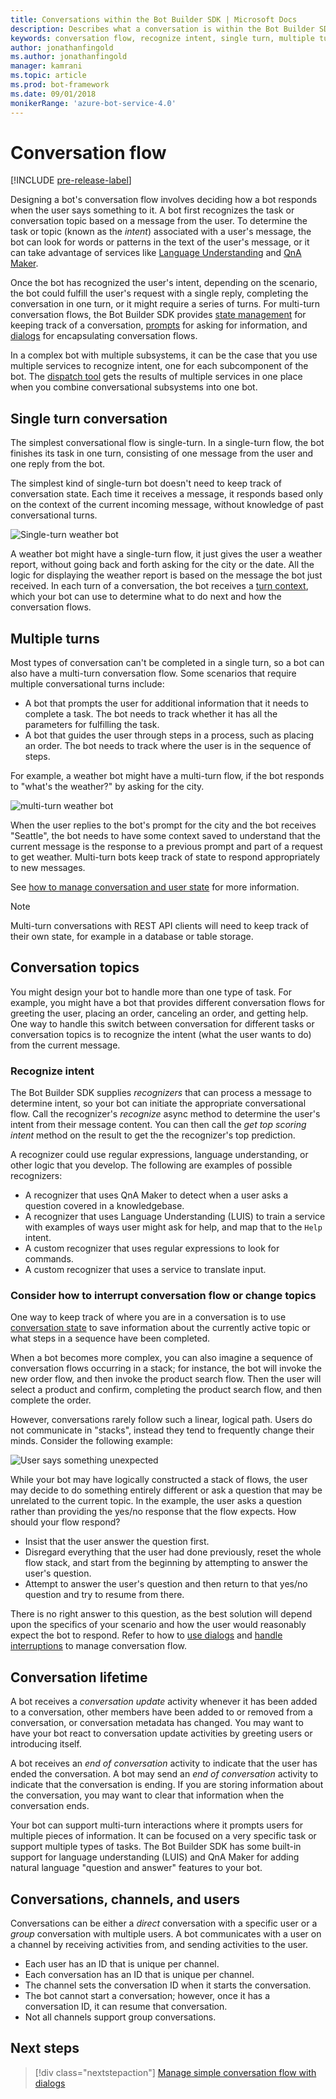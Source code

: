 ```yaml
---
title: Conversations within the Bot Builder SDK | Microsoft Docs
description: Describes what a conversation is within the Bot Builder SDK.
keywords: conversation flow, recognize intent, single turn, multiple turn, bot conversation
author: jonathanfingold
ms.author: jonathanfingold
manager: kamrani
ms.topic: article
ms.prod: bot-framework
ms.date: 09/01/2018
monikerRange: 'azure-bot-service-4.0'
---
```


# Conversation flow
[!INCLUDE [pre-release-label](../includes/pre-release-label.md)]

Designing a bot's conversation flow involves deciding how a bot responds when the user says something to it. A bot first recognizes the task or conversation topic based on a message from the user. To determine the task or topic (known as the *intent*) associated with a user's message, the bot can look for words or patterns in the text of the user's message, or it can take advantage of services like [Language Understanding](bot-builder-concept-luis.md) and [QnA Maker](https://docs.microsoft.com/en-us/azure/cognitive-services/qnamaker/overview/overview).

Once the bot has recognized the user's intent, depending on the scenario, the bot could fulfill the user's request with a single reply, completing the conversation in one turn, or it might require a series of turns. For multi-turn conversation flows, the Bot Builder SDK provides [state management](./bot-builder-howto-v4-state.md) for keeping track of a conversation, [prompts](bot-builder-prompts.md) for asking for information, and [dialogs](bot-builder-dialog-manage-conversation-flow.md) for encapsulating conversation flows.

In a complex bot with multiple subsystems, it can be the case that you use multiple services to recognize intent, one for each subcomponent of the bot. The [dispatch tool](bot-builder-tutorial-dispatch.md) gets the results of multiple services in one place when you combine conversational subsystems into one bot.

<!-- 
A conversation identifies a series of activities sent between a bot and a user on a specific channel and represents an interaction between one or more bots and either a _direct_ conversation with a specific user or a _group_ conversation with multiple users.
A bot communicates with a user on a channel by receiving activities from, and sending activities to the user.

- Each user has an ID that is unique per channel.
- Each conversation has an ID that is unique per channel.
- The channel sets the conversation ID when it starts the conversation.
- The bot cannot start a conversation; however, once it has a conversation ID, it can resume that conversation.
- Not all channels support group conversations.
-->

## Single turn conversation

The simplest conversational flow is single-turn. In a single-turn flow, the bot finishes its task in one turn, consisting of one message from the user and one reply from the bot.

<!-- The following isn't always true, it's a generalization -->

The simplest kind of single-turn bot doesn't need to keep track of conversation state. Each time it receives a message, it responds based only on the context of the current incoming message, without knowledge of past conversational turns.

![Single-turn weather bot](./media/concept-conversation/weather-single-turn.png)

A weather bot might have a single-turn flow, it just gives the user a weather report, without going back and forth asking for the city or the date. All the logic for displaying the weather report is based on the message the bot just received. In each turn of a conversation, the bot receives a [turn context](bot-builder-concept-activity-processing.md#turn-context), which your bot can use to determine what to do next and how the conversation flows.

## Multiple turns

Most types of conversation can't be completed in a single turn, so a bot can also have a multi-turn conversation flow. Some scenarios that require multiple conversational turns include:

* A bot that prompts the user for additional information that it needs to complete a task. The bot needs to track whether it has all the parameters for fulfilling the task.
* A bot that guides the user through steps in a process, such as placing an order. The bot needs to track where the user is in the sequence of steps.

For example, a weather bot might have a multi-turn flow, if the bot responds to "what's the weather?" by asking for the city.

![multi-turn weather bot](./media/concept-conversation/weather-multi-turn.png)

When the user replies to the bot's prompt for the city and the bot receives "Seattle", the bot needs to have some context saved to understand that the current message is the response to a previous prompt and part of a request to get weather. Multi-turn bots keep track of state to respond appropriately to new messages.

See [how to manage conversation and user state](bot-builder-howto-v4-state.md) for more information.

> [!NOTE]
> Multi-turn conversations with REST API clients will need to keep track of their own state, for example in a database or table storage.

## Conversation topics

You might design your bot to handle more than one type of task. For example, you might have a bot that provides different conversation flows for greeting the user, placing an order, canceling an order, and getting help. One way to handle this switch between conversation for different tasks or conversation topics is to recognize the intent (what the user wants to do) from the current message.

### Recognize intent

The Bot Builder SDK supplies _recognizers_ that can process a message to determine intent, so your bot can initiate the appropriate conversational flow. Call the recognizer's _recognize_ async method to determine the user's intent from their message content. You can then call the _get top scoring intent_ method on the result to get the the recognizer's top prediction.

A recognizer could use regular expressions, language understanding, or other logic that you develop. The following are examples of possible recognizers:

* A recognizer that uses QnA Maker to detect when a user asks a question covered in a knowledgebase.
* A recognizer that uses Language Understanding (LUIS) to train a service with examples of ways user might ask for help, and map that to the `Help` intent.
* A custom recognizer that uses regular expressions to look for commands.
* A custom recognizer that uses a service to translate input.

### Consider how to interrupt conversation flow or change topics

One way to keep track of where you are in a conversation is to use [conversation state](bot-builder-howto-v4-state.md) to save information about the currently active topic or what steps in a sequence have been completed.

When a bot becomes more complex, you can also imagine a sequence of conversation flows occurring in a stack; for instance, the bot will invoke the new order flow, and then invoke the product search flow. Then the user will select a product and confirm, completing the product search flow, and then complete the order.

However, conversations rarely follow such a linear, logical path. Users do not communicate in "stacks", instead they tend to frequently change their minds. Consider the following example:

![User says something unexpected](./media/concept-conversation/interruption.png)

While your bot may have logically constructed a stack of flows, the user may decide to do something entirely different or ask a question that may be unrelated to the current topic. In the example, the user asks a question rather than providing the yes/no response that the flow expects. How should your flow respond?

* Insist that the user answer the question first.
* Disregard everything that the user had done previously, reset the whole flow stack, and start from the beginning by attempting to answer the user's question.
* Attempt to answer the user's question and then return to that yes/no question and try to resume from there.

There is no right answer to this question, as the best solution will depend upon the specifics of your scenario and how the user would reasonably expect the bot to respond. Refer to how to [use dialogs](bot-builder-dialog-manage-conversation-flow.md) and [handle interruptions](bot-builder-howto-handle-user-interrupt.md) to manage conversation flow.

## Conversation lifetime

<!-- Note: these activities are dependent on whether the channel actually sends them. Also, we should add links -->
A bot receives a _conversation update_ activity whenever it has been added to a conversation, other members have been added to or removed from a conversation, or conversation metadata has changed.
You may want to have your bot react to conversation update activities by greeting users or introducing itself.

A bot receives an _end of conversation_ activity to indicate that the user has ended the conversation. A bot may send an _end of conversation_ activity to indicate that the conversation is ending.
If you are storing information about the conversation, you may want to clear that information when the conversation ends.

<!--  Types of conversations -->

Your bot can support multi-turn interactions where it prompts users for multiple pieces of information. It can be focused on a very specific task or support multiple types of tasks.
The Bot Builder SDK has some built-in support for language understanding (LUIS) and QnA Maker for adding natural language "question and answer" features to your bot.

## Conversations, channels, and users

Conversations can be either a _direct_ conversation with a specific user or a _group_ conversation with multiple users.
A bot communicates with a user on a channel by receiving activities from, and sending activities to the user.

* Each user has an ID that is unique per channel.
* Each conversation has an ID that is unique per channel.
* The channel sets the conversation ID when it starts the conversation.
* The bot cannot start a conversation; however, once it has a conversation ID, it can resume that conversation.
* Not all channels support group conversations.

## Next steps

> [!div class="nextstepaction"]
> [Manage simple conversation flow with dialogs](bot-builder-dialog-manage-conversation-flow.md)

<!-- In addition, your bot can send activities back to the user, either _proactively_, in response to internal logic, or _reactively_, in response to an activity from the user or channel.-->
<!--TODO: Link to messaging how tos.-->
